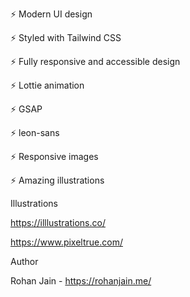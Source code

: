 ⚡️ Modern UI design

⚡️ Styled with Tailwind CSS

⚡️ Fully responsive and accessible design

⚡️ Lottie animation

⚡️ GSAP

⚡️ leon-sans

⚡️ Responsive images

⚡️ Amazing illustrations

Illustrations

https://illlustrations.co/

https://www.pixeltrue.com/

Author

Rohan Jain - https://rohanjain.me/